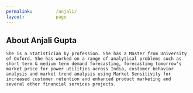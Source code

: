 ```yaml
---
permalink:         /anjali/
layout:            page
---
```


## About Anjali Gupta

```
She is a Statistician by profession. She has a Master from University of Oxford. She has worked on a range of analytical problems such as short term & medium term demand forecasting, forecasting tomorrow’s market price for power utilities across India, customer behavior analysis and market trend analysis using Market Sensitivity for increased customer retention and enhanced product marketing and several other financial services projects.
```


<script>
  (function(i,s,o,g,r,a,m){i['GoogleAnalyticsObject']=r;i[r]=i[r]||function(){
  (i[r].q=i[r].q||[]).push(arguments)},i[r].l=1*new Date();a=s.createElement(o),
  m=s.getElementsByTagName(o)[0];a.async=1;a.src=g;m.parentNode.insertBefore(a,m)
  })(window,document,'script','//www.google-analytics.com/analytics.js','ga');

  ga('create', 'UA-52928744-1', 'auto');
  ga('send', 'pageview');
</script>
